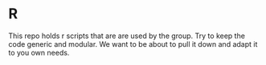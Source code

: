 # R
This repo holds r scripts that are are used by the group. Try to keep the code generic and modular. We want to be about to pull it down and adapt it to you own needs.
